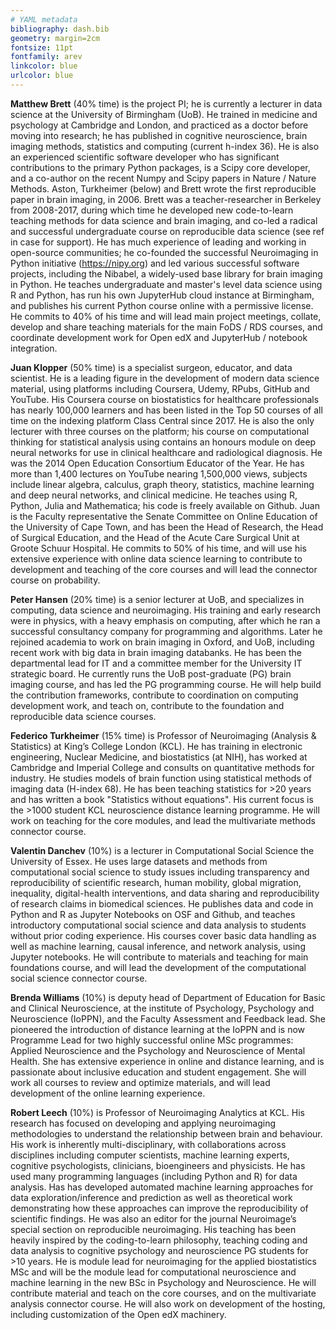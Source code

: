```yaml
---
# YAML metadata
bibliography: dash.bib
geometry: margin=2cm
fontsize: 11pt
fontfamily: arev
linkcolor: blue
urlcolor: blue
---
```

<!---
This document should be completed in Arial 11pt, margins must not be less than 2cm, and each page should be numbered. The final version must not exceed 2 pages (the instructions and guidance notes should be deleted).

Your capability to deliver should be a narrative explaining the team’s
experience and expertise relevant to delivering the proposed programme. You
should explain the contribution to the project of each named Investigator
(PI/Co-I), including a clear time commitment. This should be in the form of
a succinct personal statement, providing evidence of the skills and expertise
they will bring to the project. CV information which simply lists past
positions, publications and funding will not adequately support an application.

Guidance

Only one document should be completed per application, regardless of the number
of named investigators. Personal statements should include information on areas
such as those listed below. You can determine the appropriate balance of
information relevant to your team and the goals of your proposal:

1.  Role within the project, and time commitment
2.  Relevant skills and expertise, for example:

    Contribution to the generation and flow of new ideas, knowledge, tools, and
    approaches

    Examples might include: key skills and contributions to past projects, key outputs such as data sets, software, research and policy publications, experience in provision of quality training resources. The relevance to delivering the proposed project should be summarised.

    Contribution to research teams and the development of others.

    Examples might include: project management, supervision, mentoring or line
    management contributions critical to the success of a team, or where you
    exerted strategic leadership in shaping the direction of a team,
    organisation, company or institution. Teaching/ training activities (e.g.
    workshops/ summer schools) delivered to different audiences.

    Contributions to the research community

    Examples might include: how you have contributed to wider collaborations
    and networks across disciplines, institutions, and / or countries, open
    research, commitments such as reviewing and committee work, positions of
    responsibility, and activities which have contributed to the improvement of
    research integrity or culture, or examples where you have shown visionary
    strategic leadership in influencing a research agenda.

    Contributions to broader society

    Examples might include: engagement with the public and/ or private sectors,
    how you have ensured your research/ training reaches and influences
    relevant audiences, how you have increased equity in the benefits from
    research.
-->
**Matthew Brett** (40% time) is the project PI; he is currently a lecturer in
data science at the University of Birmingham (UoB).  He trained in medicine
and psychology at Cambridge and London, and practiced as a doctor before
moving into research; he has published in cognitive neuroscience, brain
imaging methods, statistics and computing (current h-index 36).  He is also an
experienced scientific software developer who has significant contributions to
the primary Python packages, is a Scipy core developer, and a co-author on the
recent Numpy and Scipy papers in Nature / Nature Methods.  Aston, Turkheimer
(below) and Brett wrote the first reproducible paper in brain imaging, in
2006. Brett was a teacher-researcher in Berkeley from 2008-2017, during which
time he developed new code-to-learn teaching methods for data science and
brain imaging, and co-led a radical and successful undergraduate course on
reproducible data science (see ref in case for support).  He has much
experience of leading and working in open-source communities; he co-founded
the successful Neuroimaging in Python initiative (<https://nipy.org>) and led
various successful software projects, including the Nibabel, a widely-used
base library for brain imaging in Python.  He teaches undergraduate and
master's level data science using R and Python, has run his own JupyterHub
cloud instance at Birmingham, and publishes his current Python course online
with a permissive license.  He commits to 40% of his time and will lead main
project meetings, collate, develop and share teaching materials for the main
FoDS / RDS courses, and coordinate development work for Open edX and
JupyterHub / notebook integration.

**Juan Klopper** (50% time) is a specialist surgeon, educator, and data
scientist. He is a leading figure in the development of modern data science
material, using platforms including Coursera, Udemy, RPubs, GitHub and
YouTube. His Coursera course on biostatistics for healthcare professionals has
nearly 100,000 learners and has been listed in the Top 50 courses of all time
on the indexing platform Class Central since 2017. He is also the only
lecturer with three courses on the platform; his course on computational
thinking for statistical analysis using contains an honours module on deep
neural networks for use in clinical healthcare and radiological diagnosis. He
was the 2014 Open Education Consortium Educator of the Year. He has more than
1,400 lectures on YouTube nearing 1,500,000 views, subjects include linear
algebra, calculus, graph theory, statistics, machine learning and deep neural
networks, and clinical medicine.  He teaches using R, Python, Julia and
Mathematica; his code is freely available on Github. Juan is the Faculty
representative the Senate Committee on Online Education of the University of
Cape Town, and has been the Head of Research, the Head of Surgical Education,
and the Head of the Acute Care Surgical Unit at Groote Schuur Hospital.  He
commits to 50% of his time, and will use his extensive experience with online
data science learning to contribute to development and teaching of the core
courses and will lead the connector course on probability.

**Peter Hansen** (20% time) is a senior lecturer at UoB, and specializes in
computing, data science and neuroimaging.  His training and early research were
in physics, with a heavy emphasis on computing, after which he ran a successful
consultancy company for programming and algorithms. Later he rejoined academia
to work on brain imaging in Oxford, and UoB, including recent work with big
data in brain imaging databanks.  He has been the departmental lead for IT and
a committee member for the University IT strategic board. He currently runs the
UoB post-graduate (PG) brain imaging course, and has led the PG programming
course. He will help build the contribution frameworks, contribute to
coordination on computing development work, and teach on, contribute to the
foundation and reproducible data science courses.

**Federico Turkheimer** (15% time) is Professor of Neuroimaging (Analysis
& Statistics) at King’s College London (KCL). He has training in electronic
engineering, Nuclear Medicine, and biostatistics (at NIH), has worked at
Cambridge and Imperial College and consults on quantitative methods for
industry.  He studies models of brain function using statistical methods of
imaging data (H-index 68). He has been teaching statistics for >20 years and
has written a book "Statistics without equations". His current focus is the
\>1000 student KCL neuroscience distance learning programme.  He will work on
teaching for the core modules, and lead the multivariate methods connector
course.

**Valentin Danchev** (10%) is a lecturer in Computational Social Science
the University of Essex. He uses large datasets and methods from computational
social science to study issues including transparency and reproducibility of
scientific research, human mobility, global migration, inequality,
digital-health interventions, and data sharing and reproducibility of research
claims in biomedical sciences. He publishes data and code in Python and R as
Jupyter Notebooks on OSF and Github, and teaches introductory computational
social science and data analysis to students without prior coding experience.
His courses cover basic data handling as well as machine learning, causal
inference, and network analysis, using Jupyter notebooks.  He will contribute
to materials and teaching for main foundations course, and will lead the
development of the computational social science connector course.

**Brenda Williams** (10%) is deputy head of Department of Education for Basic
and Clinical Neuroscience, at the institute of Psychology, Psychology and
Neuroscience (IoPPN), and the Faculty Assessment and Feedback lead. She
pioneered the introduction of distance learning at the IoPPN and is now
Programme Lead for two highly successful online MSc programmes: Applied
Neuroscience and the Psychology and Neuroscience of Mental Health.  She has
extensive experience in online and distance learning, and is passionate about
inclusive education and student engagement.  She will work all courses to
review and optimize materials, and will lead development of the online
learning experience.

**Robert Leech** (10%) is Professor of Neuroimaging Analytics at KCL. His research has focused on developing and applying neuroimaging methodologies to understand the relationship between brain and behaviour. His work is inherently multi-disciplinary, with collaborations across disciplines including computer scientists, machine learning experts, cognitive psychologists, clinicians, bioengineers and physicists.  He has used
many programming languages (including Python and R) for data analysis.
Has has developed automated machine learning approaches for data
exploration/inference and prediction as well as theoretical work demonstrating
how these approaches can improve the reproducibility of scientific findings.
He was also an editor for the journal Neuroimage’s special section on
reproducible neuroimaging. His teaching has been heavily inspired by the
coding-to-learn philosophy, teaching coding and data analysis to cognitive
psychology and neuroscience PG students for >10 years. He is module lead for
neuroimaging for the applied biostatistics MSc and will be the module lead for
computational neuroscience and machine learning in the new BSc in Psychology
and Neuroscience.  He will contribute material and teach on the core courses,
and on the multivariate analysis connector course.  He will also work on
development of the hosting, including customization of the Open edX machinery.
